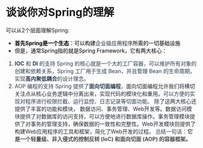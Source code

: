 # 谈谈你对Spring的理解
可以从2个层面理解Spring:
+ **<font style="color:rgb(0, 0, 0);">首先Spring是一个生态</font>**<font style="color:rgb(0, 0, 0);">：可以构建</font><font style="color:rgb(36, 41, 47);">企业级应用程序</font><font style="color:rgb(0, 0, 0);">所需的一切基础设施</font><font style="color:rgb(36, 41, 47);"> </font>
+ <font style="color:rgb(0, 0, 0);">但是，通常Spring指的就是Spring Framework，它有两大核心：</font>
1. **<font style="color:rgb(44, 62, 80);">IOC</font>**<font style="color:rgb(44, 62, 80);"> </font><font style="color:rgb(44, 62, 80);">和</font><font style="color:rgb(44, 62, 80);"> </font>**<font style="color:rgb(44, 62, 80);">DI</font>**<font style="color:rgb(44, 62, 80);"> </font><font style="color:rgb(44, 62, 80);">的支持</font>
<font style="color:rgb(44, 62, 80);">Spring 的核心就是一个大的工厂容器，可以维护所有对象的创建和依赖关系，Spring 工厂用于生成 Bean，并且管理 Bean 的生命周期，实现</font>**<font style="color:rgb(44, 62, 80);">高内聚低耦合</font>**<font style="color:rgb(44, 62, 80);">的设计理念。</font>
2. <font style="color:rgb(44, 62, 80);">AOP 编程的支持</font>
<font style="color:rgb(44, 62, 80);">Spring 提供了</font>**<font style="color:rgb(44, 62, 80);">面向切面编程</font>**<font style="color:rgb(44, 62, 80);">，</font><font style="color:rgb(36, 41, 47);">面向切面编程允许我们将横切关注点从核心业务逻辑中分离出来，实现代码的模块化和重用。</font><font style="color:rgb(44, 62, 80);">可以方便的实现对程序进行权限拦截、运行监控、日志记录等切面功能。</font>
<font style="color:rgb(44, 62, 80);"></font>
<font style="color:rgb(36, 41, 47);">除了这两大核心还提供了丰富的功能和模块， 数据访问、事务管理、Web开发等。数据访问模块提供了对数据库的访问支持，可以方便地进行数据库操作。事务管理模块提供了对事务的管理支持，确保数据的一致性和完整性。Web开发模块则提供了构建Web应用程序的工具和框架，简化了Web开发的过程。</font>
<font style="color:rgb(36, 41, 47);"></font>
<font style="color:rgb(44, 62, 80);">总结一句话：</font>**<font style="color:rgb(74, 74, 74);">它是一个轻量级、非入侵式的控制反转 (IoC) 和面向切面 (AOP) 的容器框架。</font>**

